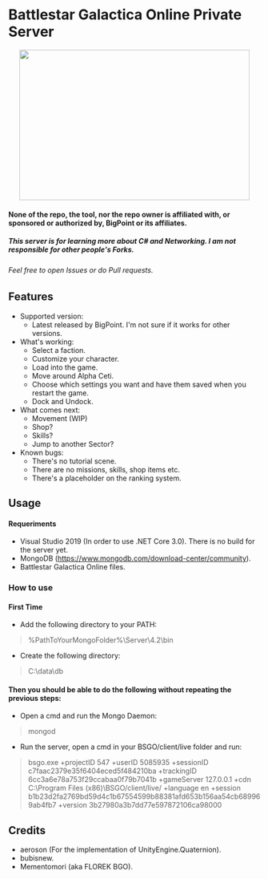 # Battlestar Galactica Online Private Server

<p align="center">
  <img width="460" height="300" src="https://vignette.wikia.nocookie.net/bsgoguide/images/2/2f/BGO_Logo_Glow.png/revision/latest?cb=20140128015211">
</p>

#### None of the repo, the tool, nor the repo owner is affiliated with, or sponsored or authorized by, BigPoint or its affiliates.
##### This server is for learning more about C# and Networking. I am not responsible for other people's Forks.
###### Feel free to open Issues or do Pull requests.

## Features
- Supported version:
  - Latest released by BigPoint. I'm not sure if it works for other versions.
- What's working:
  - Select a faction.
  - Customize your character.
  - Load into the game.
  - Move around Alpha Ceti.
  - Choose which settings you want and have them saved when you restart the game.
  - Dock and Undock.
- What comes next:
  - Movement (WIP)
  - Shop?
  - Skills?
  - Jump to another Sector?
- Known bugs:
  - There's no tutorial scene.
  - There are no missions, skills, shop items etc.
  - There's a placeholder on the ranking system.
  
## Usage

#### Requeriments
- Visual Studio 2019 (In order to use .NET Core 3.0). There is no build for the server yet.
- MongoDB (https://www.mongodb.com/download-center/community).
- Battlestar Galactica Online files.
  
### How to use
#### First Time
- Add the following directory to your PATH:
> %PathToYourMongoFolder%\Server\4.2\bin
- Create the following directory:
> C:\data\db

#### Then you should be able to do the following without repeating the previous steps:
- Open a cmd and run the Mongo Daemon:
> mongod
- Run the server, open a cmd in your BSGO/client/live folder and run:
> bsgo.exe +projectID 547 +userID 5085935 +sessionID c7faac2379e35f6404eced5f484210ba +trackingID 6cc3a6e78a753f29ccabaa0f79b7041b +gameServer 127.0.0.1 +cdn C:\Program Files (x86)\BSGO/client/live/ +language en +session b1b23d2fa2769bd59d4c1b67554599b88381afd653b156aa54cb689969ab4fb7 +version 3b27980a3b7dd77e597872106ca98000 

## Credits
- aeroson (For the implementation of UnityEngine.Quaternion).
- bubisnew.
- Mementomori (aka FLOREK BGO).

